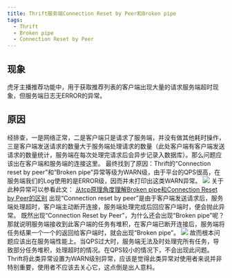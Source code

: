 ```yaml
---
title: Thrift服务端Connection Reset by Peer和Broken pipe
tags:
  - Thrift
  - Broken pipe
  - Connection Reset by Peer
---
```


## 现象
虎牙主播推荐功能中，用于获取推荐列表的客户端出现大量的请求服务端超时现象，但服务端日志无ERROR的异常。

## 原因
经排查，一是网络正常，二是客户端只是请求了服务端，并没有做其他耗时操作，三是客户端发送请求的数量大于服务端处理请求的数量（此处客户端有客户端发送请求的数量统计，服务端在每次处理完请求后会异步记录入数据库）。那么问题应该出在客户端和服务端的连接这里。
最终找到了原因：Thrift的“Connection reset by peer”和“Broken pipe”异常等级为WARN级，由于平台的QPS很高，在服务端我们的Log使用的是ERROR级，因而并未打印出这类WARN异常。
![](/img/thrift_connection_reset.png)
关于此种异常可以参看此文：
[从tcp原理角度理解Broken pipe和Connection Reset by Peer的区别](http://lovestblog.cn/blog/2014/05/20/tcp-broken-pipe/)
出现“Connection reset by peer”是由于客户端发送请求后，服务端处理超时，客户端主动断开连接，服务端处理完成后回应客户端时，便会抛此异常。
既然出现“Connection Reset by Peer”，为什么还会出现“Broken pipe”呢？那就说明服务端接收到此客户端的任务有堆积，在客户端已断开连接后，服务端将任务结果一个一个的返回给客户端时，就会出现“Broken pipe”。
![](/img/thrift_timeout.png)
故而根本问题应该出在服务端性能上。当QPS过大时，服务端无法及时处理完所有任务，导致部分任务堆积，处理超时的情况。在QPS较小的情况下，不会出现此问题。Thrift将此类异常设置为WARN级别异常，应该是觉得此类异常对使用者来说并非特别重要，使用者不应该去关心它，这点倒是出人意料。